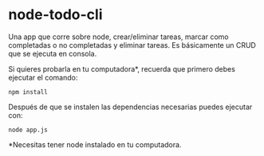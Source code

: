 # node-todo-cli

Una app que corre sobre node, crear/eliminar tareas, marcar como completadas o no completadas y eliminar tareas.
Es básicamente un CRUD que se ejecuta en consola.

Si quieres probarla en tu computadora*, recuerda que primero debes ejecutar el comando:

```
npm install
```

Después de que se instalen las dependencias necesarias puedes ejecutar con:

```
node app.js
```

*Necesitas tener node instalado en tu computadora.
